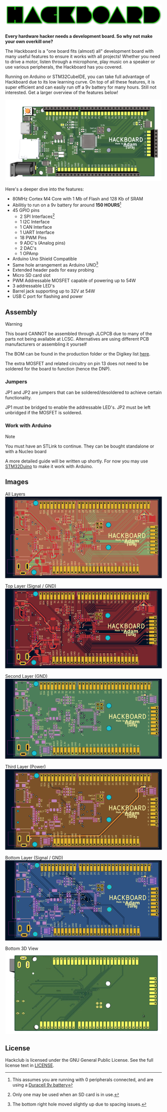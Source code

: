 # ![Title Saying Hackboard](https://raw.githubusercontent.com/AdamTuraj/hackboard/main/Images/logo.png)

**Every hardware hacker needs a development board. So why not make your own overkill one?**

The Hackboard is a "one board fits (almost) all" development board with many useful features to ensure it works with all projects! Whether you need to drive a motor, listen through a microphone, play music on a speaker or use various peripherals, the Hackboard has you covered.

Running on Arduino or STM32CubeIDE, you can take full advantage of Hackboard due to its low learning curve. On top of all these features, it is super efficient and can easily run off a 9v battery for many hours. Still not interested. Get a larger overview of the features below!

![A Top 3d view of the hackboard](https://raw.githubusercontent.com/AdamTuraj/hackboard/main/Images/3D_View.png)

Here's a deeper dive into the features:

- 80MHz Cortex M4 Core with 1 Mb of Flash and 128 Kb of SRAM
- Abilitiy to run on a 9v battery for around **150 HOURS**[^1]
- 45 GPIO pins
  - 2 SPI Interfaces[^2]
  - 1 I2C Interface
  - 1 CAN Interface
  - 1 UART Interface
  - 18 PWM Pins
  - 9 ADC's (Analog pins)
  - 2 DAC's
  - 1 OPAmp
- Arduino Uno Shield Compatible
- Same hole arrangement as Arduino UNO[^3]
- Extended header pads for easy probing
- Micro SD card slot
- PWM Addressable MOSFET capable of powering up to 54W
- 3 addressable LED's
- Barrel jack supporting up to 32V at 54W
- USB C port for flashing and power

[^1]: This assumes you are running with 0 peripherals connected, and are using a [Duracell 9v battery](https://www.duracell.com/wp-content/uploads/2016/03/MN1604_US_CT1.pdf)
[^2]: Only one may be used when an SD card is in use.
[^3]: The bottom right hole moved slightly up due to spacing issues.

## Assembly

> [!WARNING]
> This board CANNOT be assembled through JLCPCB due to many of the parts not being available at LCSC. Alternatives are using different PCB manufacturers or assembling it yourself

The BOM can be found in the production folder or the Digikey list [here](https://www.digikey.ca/en/mylists/list/BNXJM32ETT).

The extra MOSFET and related circuitry on pin 13 does not need to be soldered for the board to function (hence the DNP).

### Jumpers

JP1 and JP2 are jumpers that can be soldered/desoldered to achieve certain functionality.

JP1 must be bridged to enable the addressable LED's. JP2 must be left unbridged if the MOSFET is soldered.

### Work with Arduino

> [!NOTE]
> You must have an STLink to continue. They can be bought standalone or with a Nucleo board

A more detailed guide will be written up shortly. For now you may use [STM32Duino](https://github.com/stm32duino/Arduino_Core_STM32) to make it work with Arduino.

## Images

All Layers
![All PCB Layers](https://raw.githubusercontent.com/AdamTuraj/Hackboard/main/Images/PCB%20Layers%20Preview/All_Layers.png)

Top Layer (Signal / GND)
![Top PCB Layer](https://raw.githubusercontent.com/AdamTuraj/Hackboard/main/Images/PCB%20Layers%20Preview/Top_Layer.png)

Second Layer (GND)
![Second PCB Layer](https://raw.githubusercontent.com/AdamTuraj/Hackboard/main/Images/PCB%20Layers%20Preview/Layer_2.png)

Third Layer (Power)
![Third PCB Layer](https://raw.githubusercontent.com/AdamTuraj/Hackboard/main/Images/PCB%20Layers%20Preview/Layer_3.png)

Bottom Layer (Signal / GND)
![Bottom PCB Layer](https://raw.githubusercontent.com/AdamTuraj/Hackboard/main/Images/PCB%20Layers%20Preview/Bottom_Layer.png)

Bottom 3D View
![Bottom 3D View](https://raw.githubusercontent.com/AdamTuraj/Hackboard/main/Images/3D_View_Back.png)

## License

Hackclub is licensed under the GNU General Public License. See the full license text in [LICENSE](LICENSE).

